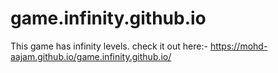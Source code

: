 # game.infinity.github.io
This game has infinity levels.
check it out here:-  https://mohd-aajam.github.io/game.infinity.github.io/
